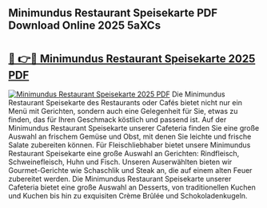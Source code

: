 ## Minimundus Restaurant Speisekarte PDF Download Online 2025 5aXCs

# <h2><a href="http://gc8cg7p.nevu.top/?p=Minimundus+Restaurant+Speisekarte">🔗 👉🔴 Minimundus Restaurant Speisekarte 2025 PDF</a></h2>

[![Minimundus Restaurant Speisekarte 2025 PDF](https://i.imgur.com/dBaPXMq.png)](http://gc8cg7p.nevu.top/?p=Minimundus+Restaurant+Speisekarte)
Die Minimundus Restaurant Speisekarte des Restaurants oder Cafés bietet nicht nur ein Menü mit Gerichten, sondern auch eine Gelegenheit für Sie, etwas zu finden, das für Ihren Geschmack köstlich und passend ist. Auf der Minimundus Restaurant Speisekarte unserer Cafeteria finden Sie eine große Auswahl an frischem Gemüse und Obst, mit denen Sie leichte und frische Salate zubereiten können. Für Fleischliebhaber bietet unsere Minimundus Restaurant Speisekarte eine große Auswahl an Gerichten: Rindfleisch, Schweinefleisch, Huhn und Fisch. Unseren Auserwählten bieten wir Gourmet-Gerichte wie Schaschlik und Steak an, die auf einem alten Feuer zubereitet werden. Die Minimundus Restaurant Speisekarte unserer Cafeteria bietet eine große Auswahl an Desserts, von traditionellen Kuchen und Kuchen bis hin zu exquisiten Crème Brûlée und Schokoladenkugeln.
